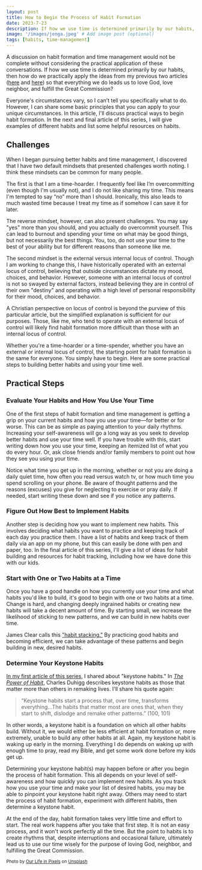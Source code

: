```yaml
---
layout: post
title: How to Begin the Process of Habit Formation
date: 2023-7-23
description: If how we use time is determined primarily by our habits, then how do we start building in good habits that ultimately lead us to use our time wisely for the purpose of loving God, neighbor, and fulfilling the Great Commission?
image: '/images/jenga.jpeg' # Add image post (optional)
tags: [habits, time-management]
---
```


A discussion on habit formation and time management would not be complete without considering the practical application of these conversations. If how we use time is determined primarily by our habits, then how do we practically apply the ideas from my previous two articles ([here](https://www.meredithcook.net/how-we-spend-our-days) and [here](https://www.meredithcook.net/habit-formation-motivation)) so that everything we do leads us to love God, love neighbor, and fulfill the Great Commission? 

Everyone's circumstances vary, so I can’t tell you specifically what to do. However, I can share some basic principles that you can apply to your unique circumstances. In this article, I'll discuss practical ways to begin habit formation. In the next and final article of this series, I will give examples of different habits and list some helpful resources on habits. 

## Challenges

When I began pursuing better habits and time management, I discovered that I have two default mindsets that presented challenges worth noting. I think these mindsets can be common for many people.

The first is that I am a time-hoarder. I frequently feel like I’m overcommitting (even though I'm usually not), and I do not like sharing my time. This means I'm tempted to say “no” more than I should. Ironically, this also leads to much wasted time because I treat my time as if somehow I can save it for later.

The reverse mindset, however, can also present challenges. You may say "yes" more than you should, and you actually do overcommit yourself. This can lead to burnout and spending your time on what may be good things, but not necessarily the best things. You, too, do not use your time to the best of your ability but for different reasons than someone like me.

The second mindset is the external versus internal locus of control. Though I am working to change this, I have historically operated with an external locus of control, believing that outside circumstances dictate my mood, choices, and behavior. However, someone with an internal locus of control is not so swayed by external factors, instead believing they are in control of their own "destiny" and operating with a high level of personal responsibility for their mood, choices, and behavior.

A Christian perspective on locus of control is beyond the purview of this particular article, but the simplified explanation is sufficient for our purposes. Those, like me, who tend to operate with an external locus of control will likely find habit formation more difficult than those with an internal locus of control. 

Whether you're a time-hoarder or a time-spender, whether you have an external or internal locus of control, the starting point for habit formation is the same for everyone. You simply have to begin. Here are some practical steps to building better habits and using your time well. 

## Practical Steps

### Evaluate Your Habits and How You Use Your Time

One of the first steps of habit formation and time management is getting a grip on your current habits and how you use your time—for better or for worse. This can be as simple as paying attention to your daily rhythms. Increasing your self-awareness will go a long way as you seek to develop better habits and use your time well. If you have trouble with this, start writing down how you use your time, keeping an itemized list of what you do every hour. Or, ask close friends and/or family members to point out how they see you using your time. 

Notice what time you get up in the morning, whether or not you are doing a daily quiet time, how often you read versus watch tv, or how much time you spend scrolling on your phone. Be aware of thought patterns and the reasons (excuses) you give for neglecting to exercise or pray daily. If needed, start writing these down and see if you notice any patterns.

### Figure Out How Best to Implement Habits

Another step is deciding how you want to implement new habits. This involves deciding what habits you want to practice and keeping track of each day you practice them. I have a list of habits and keep track of them daily via an app on my phone, but this can easily be done with pen and paper, too. In the final article of this series, I'll give a list of ideas for habit building and resources for habit tracking, including how we have done this with our kids.

### Start with One or Two Habits at a Time

Once you have a good handle on how you currently use your time and what habits you'd like to build, it's good to begin with one or two habits at a time. Change is hard, and changing deeply ingrained habits or creating new habits will take a decent amount of time. By starting small, we increase the likelihood of sticking to new patterns, and we can build in new habits over time. 

James Clear calls this <a href= "https://jamesclear.com/habit-stacking" target= "blank">"habit stacking."</a> By practicing good habits and becoming efficient, we can take advantage of these patterns and begin building in new, desired habits. 

### Determine Your Keystone Habits

[In my first article of this series](https://www.meredithcook.net/how-we-spend-our-days), I shared about "keystone habits." In <a href= "https://amzn.to/3Vdo2Jh" target= "blank">*The Power of Habit*</a>, Charles Duhigg describes keystone habits as those that matter more than others in remaking lives. I'll share his quote again: 

>“Keystone habits start a process that, over time, transforms everything…The habits that matter most are ones that, when they start to shift, dislodge and remake other patterns.” (100, 101)

In other words, a keystone habit is a foundation on which all other habits build. Without it, we would either be less efficient at habit formation or, more extremely, unable to build any other habits at all. Again, my keystone habit is waking up early in the morning. Everything I do depends on waking up with enough time to pray, read my Bible, and get some work done before my kids get up.

Determining your keystone habit(s) may happen before or after you begin the process of habit formation. This all depends on your level of self-awareness and how quickly you can implement new habits. As you track how you use your time and make your list of desired habits, you may be able to pinpoint your keystone habit right away. Others may need to start the process of habit formation, experiment with different habits, then determine a keystone habit. 

At the end of the day, habit formation takes very little time and effort to start. The real work happens after you take that first step. It is not an easy process, and it won't work perfectly all the time. But the point to habits is to create rhythms that, despite interruptions and occasional failure, ultimately lead us to use our time wisely for the purpose of loving God, neighbor, and fulfilling the Great Commission.

<sub>Photo by <a href="https://unsplash.com/@ourlifeinpixels?utm_source=unsplash&utm_medium=referral&utm_content=creditCopyText">Our Life in Pixels</a> on <a href="https://unsplash.com/s/photos/building-blocks?utm_source=unsplash&utm_medium=referral&utm_content=creditCopyText">Unsplash</a></sub>
  